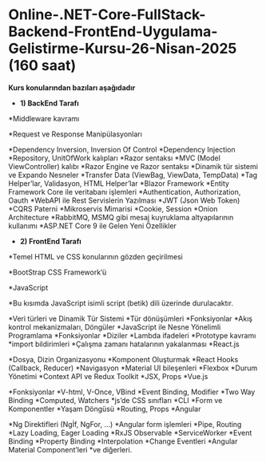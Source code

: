 # Online-.NET-Core-FullStack-Backend-FrontEnd-Uygulama-Gelistirme-Kursu-26-Nisan-2025 (160 saat)

 __Kurs konularından bazıları aşağıdadır__
 
* __1) BackEnd Tarafı__

*Middleware kavramı

*Request ve Response Manipülasyonları

*Dependency Inversion, Inversion Of Control
*Dependency Injection
*Repository, UnitOfWork kalıpları
*Razor sentaksı
*MVC (Model ViewController) kalıbı
*Razor Engine ve Razor sentaksı
*Dinamik tür sistemi ve Expando Nesneler
*Transfer Data (ViewBag, ViewData, TempData)
*Tag Helper’lar, Validasyon, HTML Helper’lar
*Blazor Framework
*Entity Framework Core ile veritabanı işlemleri
*Authentication, Authorization, Oauth
*WebAPI ile Rest Servislerin Yazılması
*JWT (Json Web Token)
*CQRS Paterni
*Mikroservis Mimarisi
*Cookie, Session
*Onion Architecture
*RabbitMQ, MSMQ gibi mesaj kuyruklama altyapılarının kullanımı
*ASP.NET Core 9 ile Gelen Yeni Özellikler

* __2) FrontEnd Tarafı__

*Temel HTML ve CSS konularının gözden geçirilmesi

*BootStrap CSS Framework’ü

*JavaScript

*Bu kısımda JavaScript isimli script (betik) dili üzerinde durulacaktır.

*Veri türleri ve Dinamik Tür Sistemi
*Tür dönüşümleri
*Fonksiyonlar
*Akış kontrol mekanizmaları, Döngüler
*JavaScript ile Nesne Yönelimli Programlama
*Fonksiyonlar
*Diziler
*Lambda ifadeleri
*Prototype kavramı
*import bildirimleri
*Çalışma zamanı hatalarının yakalanması
*React.js

*Dosya, Dizin Organizasyonu
*Komponent Oluşturmak
*React Hooks (Callback, Reducer)
*Navigasyon
*Material UI bileşenleri
*Flexbox
*Durum Yönetimi
*Context API ve Redux Toolkit
*JSX, Props
*Vue.js

*Fonksiyonlar
*V-html, V-Once, VBind
*Event Binding, Modifier
*Two Way Binding
*Computed, Watchers
*js’de CSS sınıfları
*CLI
*Form ve Komponentler
*Yaşam Döngüsü
*Routing, Props
*Angular

*Ng Direktifleri (Ngİf, NgFor, …)
*Angular form işlemleri
*Pipe, Routing
*Lazy Loading, Eager Loading
*RxJS Observable
*ServiceWorker
*Event Binding
*Property Binding
*Interpolation
*Change Eventleri
*Angular Material Component’leri
*ve diğerleri.
